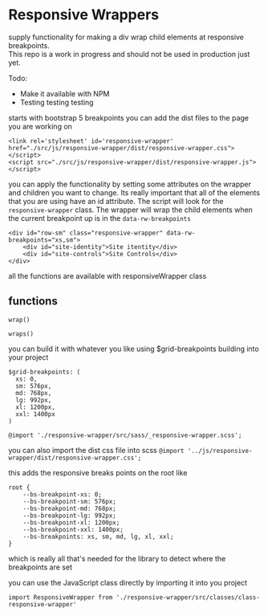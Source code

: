 # Responsive Wrappers
supply functionality for making a div wrap child elements at responsive breakpoints.  
This repo is a work in progress and should not be used in production just yet.

Todo:
* Make it available with NPM
* Testing testing testing

starts with bootstrap 5 breakpoints
you can  add the dist files to the page you are working on 

```
<link rel='stylesheet' id='responsive-wrapper' href="./src/js/responsive-wrapper/dist/responsive-wrapper.css"></script>
<script src="./src/js/responsive-wrapper/dist/responsive-wrapper.js"></script>
```

you can apply the functionality by setting some attributes on the wrapper and children you want to change.  Its really important that all of the elements that you are using have an id attribute.  The script will look for the `responsive-wrapper` class.  The wrapper will wrap the child elements when the current breakpoint up is in the `data-rw-breakpoints`

```
<div id="row-sm" class="responsive-wrapper" data-rw-breakpoints="xs,sm">
    <div id="site-identity">Site itentity</div>
    <div id="site-controls">Site Controls</div>
</div>
```

all the functions are available with responsiveWrapper class

## functions

```
wrap()
```


```
wraps()
```

you can build it with whatever you like using $grid-breakpoints building into your project

```
$grid-breakpoints: (
  xs: 0,
  sm: 576px,
  md: 768px,
  lg: 992px,
  xl: 1200px,
  xxl: 1400px
)

@import './responsive-wrapper/src/sass/_responsive-wrapper.scss';
```

you can also import the dist css file into scss
`@import '../js/responsive-wrapper/dist/responsive-wrapper.css';`

this adds the responsive breaks points on the root like


```
root {
    --bs-breakpoint-xs: 0;
    --bs-breakpoint-sm: 576px;
    --bs-breakpoint-md: 768px;
    --bs-breakpoint-lg: 992px;
    --bs-breakpoint-xl: 1200px;
    --bs-breakpoint-xxl: 1400px;
    --bs-breakpoints: xs, sm, md, lg, xl, xxl;
}
```
which is really all that's needed for the library to detect where the breakpoints are set


you can use the JavaScript class directly by importing it into you project
```
import ResponsiveWrapper from './responsive-wrapper/src/classes/class-responsive-wrapper'
```